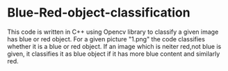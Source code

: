 # Blue-Red-object-classification
This code is written in C++ using Opencv library to classify a given image has  blue or red object.
For a given picture "1.png" the code classifies whether it is a blue or red object.
If an image which is neiter red,not blue is given, it classifies it as blue object if it has more blue content and similarly red.
